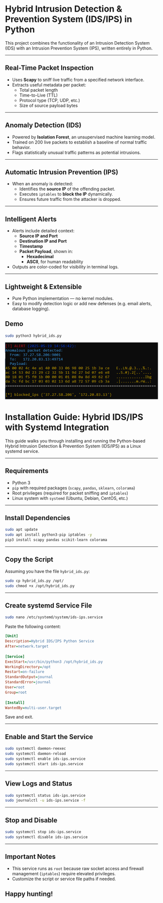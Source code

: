 # Hybrid Intrusion Detection & Prevention  System (IDS/IPS) in Python

This project combines the functionality of an Intrusion Detection System (IDS) with an Intrusion Prevention System (IPS), written entirely in Python.

---

## Real-Time Packet Inspection

- Uses **Scapy** to sniff live traffic from a specified network interface.
- Extracts useful metadata per packet:
  - Total packet length
  - Time-to-Live (TTL)
  - Protocol type (TCP, UDP, etc.)
  - Size of source payload bytes

---

## Anomaly Detection (IDS)

- Powered by **Isolation Forest**, an unsupervised machine learning model.
- Trained on 200 live packets to establish a baseline of normal traffic behavior.
- Flags statistically unusual traffic patterns as potential intrusions.

---

## Automatic Intrusion Prevention (IPS)

- When an anomaly is detected:
  - Identifies the **source IP** of the offending packet.
  - Executes `iptables` to **block the IP** dynamically.
  - Ensures future traffic from the attacker is dropped.

---

## Intelligent Alerts

- Alerts include detailed context:
  - **Source IP and Port**
  - **Destination IP and Port**
  - **Timestamp**
  - **Packet Payload**, shown in:
    - **Hexadecimal**
    - **ASCII**, for human readability
- Outputs are color-coded for visibility in terminal logs.

---

## Lightweight & Extensible

- Pure Python implementation — no kernel modules.
- Easy to modify detection logic or add new defenses (e.g. email alerts, database logging).


## Demo

```bash
sudo python3 hybrid_ids.py
```
![screenshot](demo1_IPS.PNG)

# Installation Guide: Hybrid IDS/IPS with Systemd Integration

This guide walks you through installing and running the Python-based Hybrid Intrusion Detection & Prevention System (IDS/IPS) as a Linux systemd service.

---

## Requirements

- Python 3
- `pip` with required packages (`scapy`, `pandas`, `sklearn`, `colorama`)
- Root privileges (required for packet sniffing and `iptables`)
- Linux system with `systemd` (Ubuntu, Debian, CentOS, etc.)

---

## Install Dependencies

```bash
sudo apt update
sudo apt install python3-pip iptables -y
pip3 install scapy pandas scikit-learn colorama
```

---

## Copy the Script

Assuming you have the file `hybrid_ids.py`:

```bash
sudo cp hybrid_ids.py /opt/
sudo chmod +x /opt/hybrid_ids.py
```

---

## Create systemd Service File

```bash
sudo nano /etc/systemd/system/ids-ips.service
```

Paste the following content:

```ini
[Unit]
Description=Hybrid IDS/IPS Python Service
After=network.target

[Service]
ExecStart=/usr/bin/python3 /opt/hybrid_ids.py
WorkingDirectory=/opt
Restart=on-failure
StandardOutput=journal
StandardError=journal
User=root
Group=root

[Install]
WantedBy=multi-user.target
```

Save and exit.

---

## Enable and Start the Service

```bash
sudo systemctl daemon-reexec
sudo systemctl daemon-reload
sudo systemctl enable ids-ips.service
sudo systemctl start ids-ips.service
```

---

## View Logs and Status

```bash
sudo systemctl status ids-ips.service
sudo journalctl -u ids-ips.service -f
```

---

## Stop and Disable

```bash
sudo systemctl stop ids-ips.service
sudo systemctl disable ids-ips.service
```

---

## Important Notes

- This service runs as `root` because raw socket access and firewall management (`iptables`) require elevated privileges.
- Customize the script or service file paths if needed.

## Happy hunting! 

